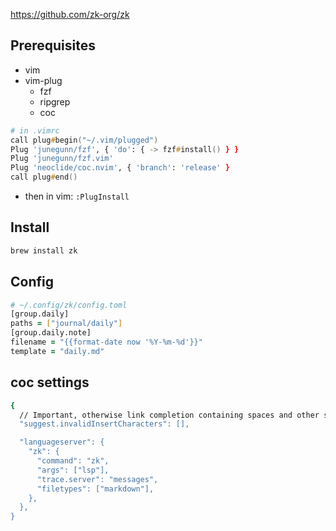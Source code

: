 https://github.com/zk-org/zk

## Prerequisites
* vim
* vim-plug
  * fzf
  * ripgrep
  * coc

```zsh
# in .vimrc
call plug#begin("~/.vim/plugged")
Plug 'junegunn/fzf', { 'do': { -> fzf#install() } }
Plug 'junegunn/fzf.vim'
Plug 'neoclide/coc.nvim', { 'branch': 'release' }
call plug#end()
```
* then in vim: `:PlugInstall`

## Install
```zsh
brew install zk
```

## Config
```zsh
# ~/.config/zk/config.toml
[group.daily]
paths = ["journal/daily"]
[group.daily.note]
filename = "{{format-date now '%Y-%m-%d'}}"
template = "daily.md"
```

## coc settings
```zsh
{
  // Important, otherwise link completion containing spaces and other special characters won't work.
  "suggest.invalidInsertCharacters": [],

  "languageserver": {
    "zk": {
      "command": "zk",
      "args": ["lsp"],
      "trace.server": "messages",
      "filetypes": ["markdown"],
    },
  },
}
```
